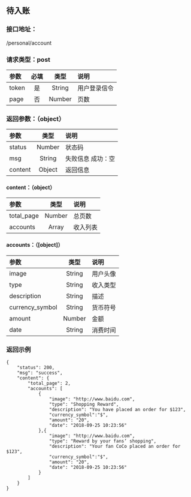 ## 待入账
### 接口地址：
/personal/account
### 请求类型：post
| 参数 | 必填 | 类型 | 说明 |
|:---|:---:|:---:|:---|
| token | 是 | String | 用户登录信令 |
| page | 否 | Number | 页数 |
###  返回参数：（object）
|参数 |  类型 | 说明|
| :--- |:---:| :---|
| status | Number | 状态码 |
| msg | String | 失败信息   成功：空 |
| content | Object | 返回信息 |
#### content：（object）
|参数 |  类型 | 说明|
| :--- |:---:| :---|
| total_page | Number | 总页数 |
| accounts | Array | 收入列表 |
#### accounts：（[object]）
|参数 |  类型 | 说明|
| :--- |:---:| :---|
| image | String | 用户头像 |
| type | String | 收入类型 |
| description | String | 描述 |
|  currency_symbol | String | 货币符号 |
| amount | Number | 金额 |
| date | String | 消费时间 |
### 返回示例
```
{
    "status": 200,
    "msg": "success",
    "content": {
        "total_page": 2,
        "accounts": [
            {
                "image": "http://www.baidu.com",
                "type": "Shopping Reward",
                "description": "You have placed an order for $123",
                "currency_symbol":"$",
                "amount": "20",
                "date": "2018-09-25 10:23:56"
            },{
                "image": "http://www.baidu.com",
                "type": "Reward by your fans‘ shopping",
                "description": "Your fan CoCo placed an order for $123",
                "currency_symbol":"$",
                "amount": "20",
                "date": "2018-09-25 10:23:56"
            }
        ]
    }
}
```